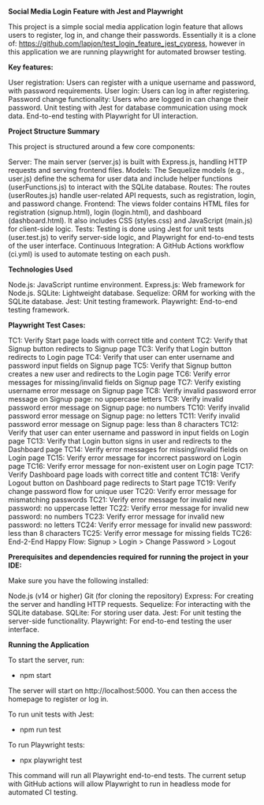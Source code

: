 **Social Media Login Feature with Jest and Playwright**

This project is a simple social media application login feature that allows users to register, log in, and change their passwords. Essentially it is a clone of: https://github.com/lapjon/test_login_feature_jest_cypress, however in this application we are running playwright for automated browser testing.


**Key features:**

User registration: Users can register with a unique username and password, with password requirements.
User login: Users can log in after registering.
Password change functionality: Users who are logged in can change their password.
Unit testing with Jest for database communication using mock data.
End-to-end testing with Playwright for UI interaction.

**Project Structure Summary**

This project is structured around a few core components:

Server: The main server (server.js) is built with Express.js, handling HTTP requests and serving frontend files.
Models: The Sequelize models (e.g., user.js) define the schema for user data and include helper functions (userFunctions.js) to interact with the SQLite database.
Routes: The routes (userRoutes.js) handle user-related API requests, such as registration, login, and password change.
Frontend: The views folder contains HTML files for registration (signup.html), login (login.html), and dashboard (dashboard.html). It also includes CSS (styles.css) and JavaScript (main.js) for client-side logic.
Tests: Testing is done using Jest for unit tests (user.test.js) to verify server-side logic, and Playwright for end-to-end tests of the user interface.
Continuous Integration: A GitHub Actions workflow (ci.yml) is used to automate testing on each push.

**Technologies Used**

Node.js: JavaScript runtime environment.
Express.js: Web framework for Node.js.
SQLite: Lightweight database.
Sequelize: ORM for working with the SQLite database.
Jest: Unit testing framework.
Playwright: End-to-end testing framework.

**Playwright Test Cases:**

TC1: Verify Start page loads with correct title and content
TC2: Verify that Signup button redirects to Signup page
TC3: Verify that Login button redirects to Login page
TC4: Verify that user can enter username and password input fields on Signup page
TC5: Verify that Signup button creates a new user and redirects to the Login page
TC6: Verify error messages for missing/invalid fields on Signup page
TC7: Verify existing username error message on Signup page
TC8: Verify invalid password error message on Signup page: no uppercase letters
TC9: Verify invalid password error message on Signup page: no numbers
TC10: Verify invalid password error message on Signup page: no letters
TC11: Verify invalid password error message on Signup page: less than 8 characters
TC12: Verify that user can enter username and password in input fields on Login page
TC13: Verify that Login button signs in user and redirects to the Dashboard page
TC14: Verify error messages for missing/invalid fields on Login page
TC15: Verify error message for incorrect password on Login page
TC16: Verify error message for non-existent user on Login page
TC17: Verify Dashboard page loads with correct title and content
TC18: Verify Logout button on Dashboard page redirects to Start page
TC19: Verify change password flow for unique user
TC20: Verify error message for mismatching passwords
TC21: Verify error message for invalid new password: no uppercase letter
TC22: Verify error message for invalid new password: no numbers
TC23: Verify error message for invalid new password: no letters
TC24: Verify error message for invalid new password: less than 8 characters
TC25: Verify error message for missing fields
TC26: End-2-End Happy Flow: Signup > Login > Change Password > Logout

**Prerequisites and dependencies required for running the project in your IDE:**

Make sure you have the following installed:

Node.js (v14 or higher)
Git (for cloning the repository)
Express: For creating the server and handling HTTP requests.
Sequelize: For interacting with the SQLite database.
SQLite: For storing user data.
Jest: For unit testing the server-side functionality.
Playwright: For end-to-end testing the user interface.

**Running the Application**

To start the server, run:
- npm start

The server will start on http://localhost:5000. You can then access the homepage to register or log in.

To run unit tests with Jest:
- npm run test

To run Playwright tests:
- npx playwright test

This command will run all Playwright end-to-end tests. The current setup with GitHub actions will allow Playwright to run in headless mode for automated CI testing.

